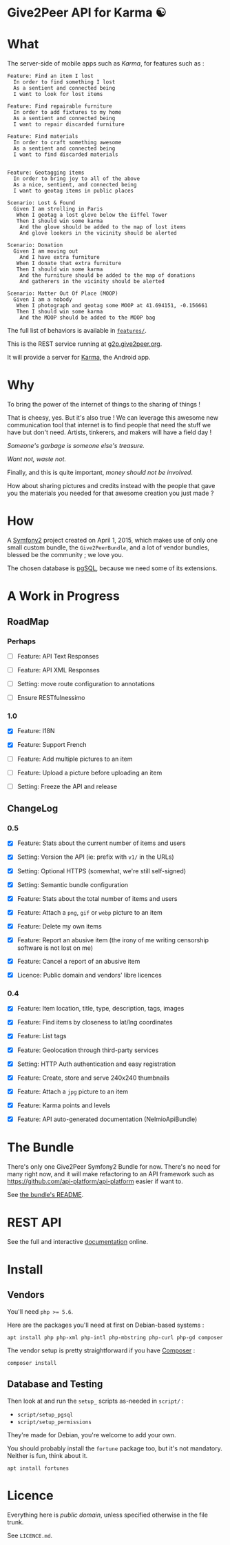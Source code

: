 Give2Peer API for Karma ☯
=========================

What
====

The server-side of mobile apps such as _Karma_, for features such as :

``` gherkin
Feature: Find an item I lost
  In order to find something I lost
  As a sentient and connected being
  I want to look for lost items

Feature: Find repairable furniture
  In order to add fixtures to my home
  As a sentient and connected being
  I want to repair discarded furniture

Feature: Find materials
  In order to craft something awesome
  As a sentient and connected being
  I want to find discarded materials


Feature: Geotagging items
  In order to bring joy to all of the above
  As a nice, sentient, and connected being
  I want to geotag items in public places

Scenario: Lost & Found
  Given I am strolling in Paris
   When I geotag a lost glove below the Eiffel Tower
   Then I should win some karma
    And the glove should be added to the map of lost items
    And glove lookers in the vicinity should be alerted

Scenario: Donation
  Given I am moving out
    And I have extra furniture
   When I donate that extra furniture
   Then I should win some karma
    And the furniture should be added to the map of donations
    And gatherers in the vicinity should be alerted

Scenario: Matter Out Of Place (MOOP)
  Given I am a nobody
   When I photograph and geotag some MOOP at 41.694151, -0.156661
   Then I should win some karma
    And the MOOP should be added to the MOOP bag
```

The full list of behaviors is available in [`features/`](/features).

This is the REST service running at [g2p.give2peer.org](http://g2p.give2peer.org).

It will provide a server for [Karma](http://www.give2peer.org), the Android app.



Why
===

To bring the power of the internet of things to the sharing of things !

That is cheesy, yes. But it's also true !
We can leverage this awesome new communication tool that internet is
to find people that need the stuff we have but don't need.
Artists, tinkerers, and makers will have a field day !

_Someone's garbage is someone else's treasure._

_Want not, waste not._

Finally, and this is quite important, _money should not be involved_.

How about sharing pictures and credits instead with the people that gave you
the materials you needed for that awesome creation you just made ?



How
===

A [Symfony2] project created on April 1, 2015, which makes use of only one small
custom bundle, the `Give2PeerBundle`, and a lot of vendor bundles, blessed be
the community ; we love you.

The chosen database is [pgSQL], because we need some of its extensions.



A Work in Progress
==================

RoadMap
-------

### Perhaps

- [ ] Feature: API Text Responses
- [ ] Feature: API XML Responses
- [ ] Setting: move route configuration to annotations
- [ ] Ensure RESTfulnessimo


### 1.0

- [x] Feature: I18N
- [x] Feature: Support French
- [ ] Feature: Add multiple pictures to an item
- [ ] Feature: Upload a picture before uploading an item
- [ ] Setting: Freeze the API and release


ChangeLog
---------

### 0.5

- [x] Feature: Stats about the current number of items and users
- [x] Setting: Version the API (ie: prefix with `v1/` in the URLs)
- [x] Setting: Optional HTTPS (somewhat, we're still self-signed)
- [x] Setting: Semantic bundle configuration
- [x] Feature: Stats about the total number of items and users
- [x] Feature: Attach a `png`, `gif` or `webp` picture to an item
- [x] Feature: Delete my own items
- [x] Feature: Report an abusive item (the irony of me writing censorship software is not lost on me)
- [x] Feature: Cancel a report of an abusive item
- [x] Licence: Public domain and vendors' libre licences


### 0.4

- [x] Feature: Item location, title, type, description, tags, images
- [x] Feature: Find items by closeness to lat/lng coordinates
- [x] Feature: List tags
- [x] Feature: Geolocation through third-party services
- [x] Setting: HTTP Auth authentication and easy registration
- [x] Feature: Create, store and serve 240x240 thumbnails
- [x] Feature: Attach a `jpg` picture to an item
- [x] Feature: Karma points and levels
- [x] Feature: API auto-generated documentation (NelmioApiBundle)



The Bundle
==========

There's only one Give2Peer Symfony2 Bundle for now.
There's no need for many right now, and it will make refactoring to an API
framework such as https://github.com/api-platform/api-platform easier if want to.

See [the bundle's README](src/Give2Peer/Give2PeerBundle/README.md).



REST API
========

See the full and interactive [documentation](http://g2p.give2peer.org) online.



Install
=======

Vendors
-------

You'll need `php >= 5.6`.

Here are the packages you'll need at first on Debian-based systems :

    apt install php php-xml php-intl php-mbstring php-curl php-gd composer

The vendor setup is pretty straightforward if you have [Composer] :

    composer install


Database and Testing
--------------------

Then look at and run the `setup_` scripts as-needed in `script/` :

- `script/setup_pgsql`
- `script/setup_permissions`

They're made for Debian, you're welcome to add your own.

You should probably install the `fortune` package too, but it's not mandatory.
Neither is fun, think about it.

    apt install fortunes



Licence
=======

Everything here is _public domain_, unless specified otherwise in the file trunk.

See `LICENCE.md`.






[Symfony2]: https://symfony.com/
[pgSQL]: https://www.postgresql.org/
[Composer]: https://getcomposer.org/